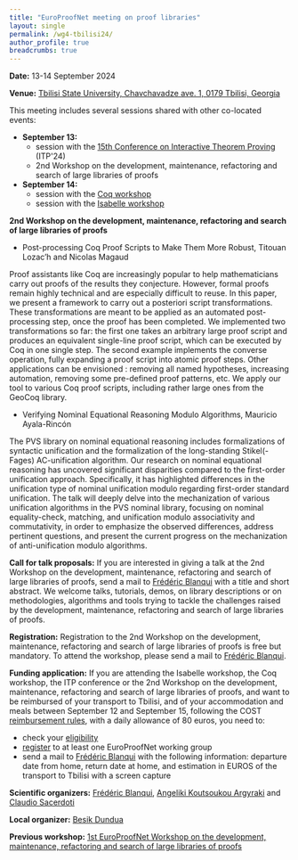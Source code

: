 ```yaml
---
title: "EuroProofNet meeting on proof libraries"
layout: single
permalink: /wg4-tbilisi24/
author_profile: true
breadcrumbs: true
---
```


**Date:** 13-14 September 2024

**Venue:** [Tbilisi State University, Chavchavadze ave. 1, 0179 Tbilisi, Georgia](https://www.viam.science.tsu.ge/itp2024/venue)

This meeting includes several sessions shared with other co-located events:
- **September 13:**
  - session with the [15th Conference on Interactive Theorem Proving](https://www.viam.science.tsu.ge/itp2024/) (ITP'24)
  - 2nd Workshop on the development, maintenance, refactoring and search of large libraries of proofs
- **September 14:**
  - session with the [Coq workshop](https://coq-workshop.gitlab.io/2024/)
  - session with the [Isabelle workshop](https://sketis.net/isabelle/isabelle-workshop-2024)

**2nd Workshop on the development, maintenance, refactoring and search of large libraries of proofs**

- Post-processing Coq Proof Scripts to Make Them More Robust, Titouan Lozac’h and Nicolas Magaud

Proof assistants like Coq are increasingly popular to help mathematicians carry out proofs of the results they conjecture. However, formal proofs remain highly technical and are especially difficult to reuse. In this paper, we present a framework to carry out a posteriori script transformations. These transformations are meant to be applied as an automated post-processing step, once the proof has been completed. We implemented two transformations so far:  the first one takes an arbitrary large proof script and produces an equivalent single-line proof script, which can be executed by Coq in one single step. 
The second example implements the converse operation, fully expanding a proof script into atomic proof steps. Other applications can be envisioned : removing all named hypotheses, increasing automation, removing some pre-defined proof patterns, etc. We apply our tool to various Coq proof scripts, including rather large ones from the GeoCoq library.

- Verifying Nominal Equational Reasoning Modulo Algorithms, Mauricio Ayala-Rincón

The PVS library on nominal equational reasoning includes
formalizations of syntactic unification and the formalization of the
long-standing Stikel(-Fages) AC-unification algorithm. Our research on
nominal equational reasoning has uncovered significant disparities
compared to the first-order unification approach. Specifically, it has
highlighted differences in the unification type of nominal unification
modulo regarding first-order standard unification. The talk will
deeply delve into the mechanization of various unification algorithms
in the PVS nominal library, focusing on nominal equality-check,
matching, and unification modulo associativity and commutativity, in
order to emphasize the observed differences, address pertinent
questions, and present the current progress on the mechanization of
anti-unification modulo algorithms.

**Call for talk proposals:** If you are interested in giving a talk at
the 2nd Workshop on the development, maintenance, refactoring and
search of large libraries of proofs, send a mail to [Frédéric
Blanqui](https://blanqui.gitlabpages.inria.fr/) with a title and short
abstract. We welcome talks, tutorials, demos, on library descriptions
or on methodologies, algorithms and tools trying to tackle the
challenges raised by the development, maintenance, refactoring and
search of large libraries of proofs.

**Registration:** Registration to the 2nd Workshop on the development, maintenance, refactoring and search of large libraries of proofs is free but mandatory. To attend the workshop, please send a mail to [Frédéric Blanqui](https://blanqui.gitlabpages.inria.fr/).

**Funding application:** If you are attending the Isabelle workshop, the Coq workshop, the ITP conference or the 2nd Workshop on the development, maintenance, refactoring and search of large libraries of proofs, and want to be reimbursed of your transport to Tbilisi, and of your accommodation and meals between September 12 and September 15, following the COST [reimbursement rules](https://europroofnet.github.io/reimbursement-rules/), with a daily allowance of 80 euros, you need to:
- check your [eligibility](https://europroofnet.github.io/eligibility)
- [register](https://e-services.cost.eu/action/CA20111/working-groups/apply) to at least one EuroProofNet working group
- send a mail to [Frédéric Blanqui](https://blanqui.gitlabpages.inria.fr/) with the following information: departure date from home, return date at home, and estimation in EUROS of the transport to Tbilisi with a screen capture

<!--Priority will be given to people giving a talk, people living in inclusive target countries (Albania, Armenia, Bosnia and Herzegovina, Bulgaria, Croatia, Cyprus, Czech Republic, Estonia, Georgia, Greece, Hungary, Latvia, Lithuania, Malta, Moldova, Montenegro, North Macedonia, Poland, Portugal, Romania, Serbia, Slovakia, Slovenia, Turkey and Ukraine), young researchers (<= 40) and women.-->

<!--
**Programme:**
-->

**Scientific organizers:** [Frédéric Blanqui](https://blanqui.gitlabpages.inria.fr/), [Angeliki Koutsoukou Argyraki](https://www.cl.cam.ac.uk/~ak2110/) and [Claudio Sacerdoti](http://www.cs.unibo.it/~sacerdot/)

**Local organizer:** [Besik Dundua](https://cte.ibsu.edu.ge/en/besik-dundua/)

**Previous workshop:** [1st EuroProofNet Workshop on the development, maintenance, refactoring and search of large libraries of proofs](../wg4-meeting1)
